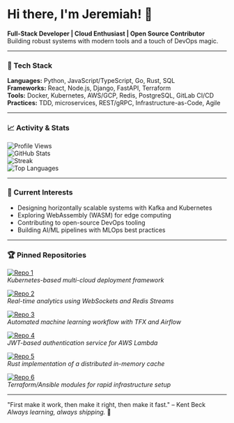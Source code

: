 # Hi there, I'm Jeremiah! 👋  

**Full-Stack Developer | Cloud Enthusiast | Open Source Contributor**  
Building robust systems with modern tools and a touch of DevOps magic.  

---

### 🔧 Tech Stack  
**Languages:** Python, JavaScript/TypeScript, Go, Rust, SQL  
**Frameworks:** React, Node.js, Django, FastAPI, Terraform  
**Tools:** Docker, Kubernetes, AWS/GCP, Redis, PostgreSQL, GitLab CI/CD  
**Practices:** TDD, microservices, REST/gRPC, Infrastructure-as-Code, Agile  

---

### 📈 Activity & Stats  

![Profile Views](https://komarev.com/ghpvc/?username=jeremiahfane357&color=blue)  
![GitHub Stats](https://github-readme-stats.vercel.app/api?username=jeremiahfane357&show_icons=true&theme=onedark&include_all_commits=true)  
![Streak](https://github-readme-streak-stats.herokuapp.com?user=jeremiahfane357&theme=onedark)  
![Top Languages](https://github-readme-stats.vercel.app/api/top-langs/?username=jeremiahfane357&layout=compact&theme=onedark&exclude_repo=legacy-project)  

---

### 🌱 Current Interests  
- Designing horizontally scalable systems with Kafka and Kubernetes  
- Exploring WebAssembly (WASM) for edge computing  
- Contributing to open-source DevOps tooling  
- Building AI/ML pipelines with MLOps best practices  

---

### 🏆 Pinned Repositories  

[![Repo 1](https://github-readme-stats.vercel.app/api/pin/?username=jeremiahfane357&repo=cloud-orchestrator&theme=radical)](https://github.com/jeremiahfane357/cloud-orchestrator)  
*Kubernetes-based multi-cloud deployment framework*  

[![Repo 2](https://github-readme-stats.vercel.app/api/pin/?username=jeremiahfane357&repo=realtime-dashboard&theme=radical)](https://github.com/jeremiahfane357/realtime-dashboard)  
*Real-time analytics using WebSockets and Redis Streams*  

[![Repo 3](https://github-readme-stats.vercel.app/api/pin/?username=jeremiahfane357&repo=automl-pipeline&theme=radical)](https://github.com/jeremiahfane357/automl-pipeline)  
*Automated machine learning workflow with TFX and Airflow*  

[![Repo 4](https://github-readme-stats.vercel.app/api/pin/?username=jeremiahfane357&repo=serverless-auth&theme=radical)](https://github.com/jeremiahfane357/serverless-auth)  
*JWT-based authentication service for AWS Lambda*  

[![Repo 5](https://github-readme-stats.vercel.app/api/pin/?username=jeremiahfane357&repo=distributed-cache&theme=radical)](https://github.com/jeremiahfane357/distributed-cache)  
*Rust implementation of a distributed in-memory cache*  

[![Repo 6](https://github-readme-stats.vercel.app/api/pin/?username=jeremiahfane357&repo=devops-templates&theme=radical)](https://github.com/jeremiahfane357/devops-templates)  
*Terraform/Ansible modules for rapid infrastructure setup*  

---

"First make it work, then make it right, then make it fast." – Kent Beck  
*Always learning, always shipping.* 🚀
